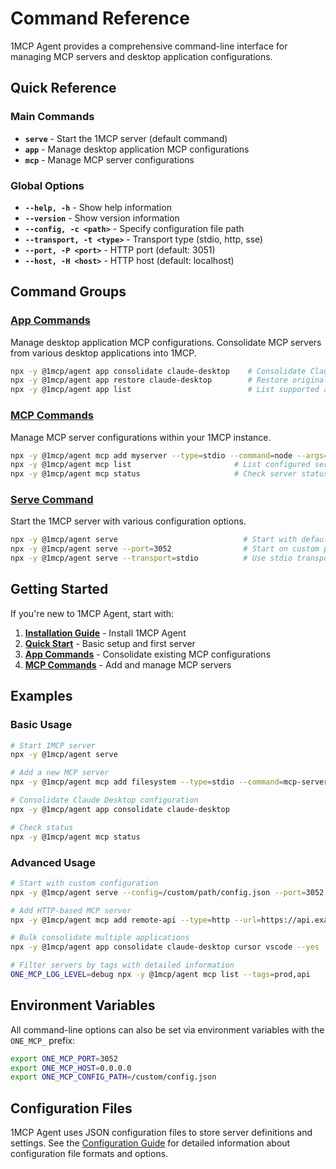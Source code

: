 # Command Reference

1MCP Agent provides a comprehensive command-line interface for managing MCP servers and desktop application configurations.

## Quick Reference

### Main Commands

- **`serve`** - Start the 1MCP server (default command)
- **`app`** - Manage desktop application MCP configurations
- **`mcp`** - Manage MCP server configurations

### Global Options

- **`--help, -h`** - Show help information
- **`--version`** - Show version information
- **`--config, -c <path>`** - Specify configuration file path
- **`--transport, -t <type>`** - Transport type (stdio, http, sse)
- **`--port, -P <port>`** - HTTP port (default: 3051)
- **`--host, -H <host>`** - HTTP host (default: localhost)

## Command Groups

### [App Commands](./app/)

Manage desktop application MCP configurations. Consolidate MCP servers from various desktop applications into 1MCP.

```bash
npx -y @1mcp/agent app consolidate claude-desktop    # Consolidate Claude Desktop servers
npx -y @1mcp/agent app restore claude-desktop        # Restore original configuration
npx -y @1mcp/agent app list                          # List supported applications
```

### [MCP Commands](./mcp/)

Manage MCP server configurations within your 1MCP instance.

```bash
npx -y @1mcp/agent mcp add myserver --type=stdio --command=node --args=server.js
npx -y @1mcp/agent mcp list                       # List configured servers
npx -y @1mcp/agent mcp status                     # Check server status
```

### [Serve Command](./serve)

Start the 1MCP server with various configuration options.

```bash
npx -y @1mcp/agent serve                            # Start with default settings
npx -y @1mcp/agent serve --port=3052                # Start on custom port
npx -y @1mcp/agent serve --transport=stdio          # Use stdio transport
```

## Getting Started

If you're new to 1MCP Agent, start with:

1. **[Installation Guide](../guide/installation)** - Install 1MCP Agent
2. **[Quick Start](../guide/quick-start)** - Basic setup and first server
3. **[App Commands](./app/)** - Consolidate existing MCP configurations
4. **[MCP Commands](./mcp/)** - Add and manage MCP servers

## Examples

### Basic Usage

```bash
# Start 1MCP server
npx -y @1mcp/agent serve

# Add a new MCP server
npx -y @1mcp/agent mcp add filesystem --type=stdio --command=mcp-server-filesystem

# Consolidate Claude Desktop configuration
npx -y @1mcp/agent app consolidate claude-desktop

# Check status
npx -y @1mcp/agent mcp status
```

### Advanced Usage

```bash
# Start with custom configuration
npx -y @1mcp/agent serve --config=/custom/path/config.json --port=3052

# Add HTTP-based MCP server
npx -y @1mcp/agent mcp add remote-api --type=http --url=https://api.example.com/mcp

# Bulk consolidate multiple applications
npx -y @1mcp/agent app consolidate claude-desktop cursor vscode --yes

# Filter servers by tags with detailed information
ONE_MCP_LOG_LEVEL=debug npx -y @1mcp/agent mcp list --tags=prod,api
```

## Environment Variables

All command-line options can also be set via environment variables with the `ONE_MCP_` prefix:

```bash
export ONE_MCP_PORT=3052
export ONE_MCP_HOST=0.0.0.0
export ONE_MCP_CONFIG_PATH=/custom/config.json
```

## Configuration Files

1MCP Agent uses JSON configuration files to store server definitions and settings. See the [Configuration Guide](../guide/essentials/configuration) for detailed information about configuration file formats and options.
